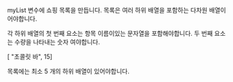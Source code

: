 
myList 변수에 쇼핑 목록을 만듭니다. 목록은 여러 하위 배열을 포함하는 다차원 배열이어야합니다.

각 하위 배열의 첫 번째 요소는 항목 이름이있는 문자열을 포함해야합니다. 두 번째 요소는 수량을 나타내는 숫자 여야합니다.

[ "초콜릿 바", 15]

목록에는 최소 5 개의 하위 배열이 있어야합니다.
